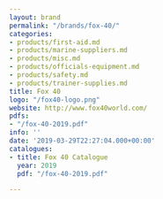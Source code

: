 ```yaml
---
layout: brand
permalink: "/brands/fox-40/"
categories:
- products/first-aid.md
- products/marine-suppliers.md
- products/misc.md
- products/officials-equipment.md
- products/safety.md
- products/trainer-supplies.md
title: Fox 40
logo: "/fox40-logo.png"
website: http://www.fox40world.com/
pdfs:
- "/fox-40-2019.pdf"
info: ''
date: '2019-03-29T22:27:04.000+00:00'
catalogues:
- title: Fox 40 Catalogue
  year: 2019
  pdf: "/fox-40-2019.pdf"

---
```

